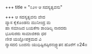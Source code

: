 +++
title = "೦೨೪ ಆ ಸದಸ್ಯತ್ವವನು"

+++
ಆ ಸದಸ್ಯತ್ವವನು ವೇದ   
ವ್ಯಾಸ ಕೈಕೊಂಡನು ಮುನೀಂದ್ರ ಮ   
ಹಾ ಸಮಾಜದ ಬಯಕೆಗಾ ಶಾಂಡಿಲ್ಯ ನಾರದರು  
ಭೂಸುರರು ಸಾಮಾಜಿಕರು ಧರ  
ಣೀಶ ಯಜ್ಞೋಪಕ್ರಮದ ವಿ  
ನ್ಯಾಸದಲಿ ಬಂದನು ಯುಧಿಷ್ಟಿರಷ್ಠಿರನಚ್ಚ್ಯುತನ ಹೊರೆಗೆ    ॥24॥